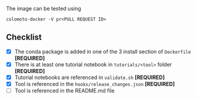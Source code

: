 
[TIP]:  # ( PR including a tool: set the title above ^^ with the form "Include tool <TOOL NAME>" )

[NOTE]: # ( PR including a tool: provide a short description of the tool )

The image can be tested using
```
colomoto-docker -V pr<PULL REQUEST ID>
```

[NOTE]: # ( Checklist for including a new tool, remove if it is not appropriate )
## Checklist
[NOTE]: # ( Please go over all the following points. )
[NOTE]: # ( Remove any lines which don't apply. )
[NOTE]: # ( Uncheck missing items if you need help completing them )
- [X] The conda package is added in one of the 3 install section of `Dockerfile` **[REQUIRED]**
- [X] There is at least one tutorial notebook in `tutorials/<tool>` folder **[REQUIRED]**
- [X] Tutorial notebooks are referenced in `validate.sh` **[REQUIRED]**
- [X] Tool is referenced in the `hooks/release_changes.json` **[REQUIRED]**
- [ ] Tool is referenced in the README.md file
